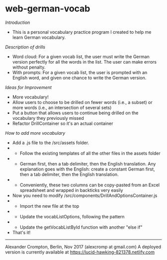 # web-german-vocab

_Introduction_

* This is a personal vocabulary practice program I created to help me learn German vocabulary.

_Description of drills_

* Word cloud: For a given vocab list, the user must write the German version perfectly for all the words in the list. The user can make errors without penalty.
* With prompts: For a given vocab list, the user is prompted with an English word, and given one chance to write the German version.

_Ideas for Improvement_
* More vocabulary!
* Allow users to choose to be drilled on fewer words (i.e., a subset) or more words (i.e., an intersection of several sets)
* Put a button that allows users to continue being drilled on the vocabulary they previously missed
* Refactor DrillContainer so it's an actual container

_How to add more vocabulary_

* Add a .js file to the /src/assets folder.
* * Follow the existing templates of all the other files in the assets folder
* * German first, then a tab delimiter, then the English translation. Any explanation goes with the English: create a constant German first, then a tab delimiter, then the English translation.
* * Conveniently, these two columns can be copy-pasted from an Excel spreadsheet and wrapped in backticks very easily
* Now you need to modify /src/components/DrillAndOptionsContainer.js
* * Import the new file at the top
* * Update the vocabListOptions, following the pattern
* * Update the getVocabListById function with another "else if" 
* That's it!

__________________________________________________________
Alexander Crompton, Berlin, Nov 2017 (alexcromp at gmail.com)
A deployed version is currently available at https://lucid-hawking-821378.netlify.com
